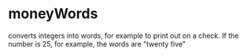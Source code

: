 # moneyWords
converts integers into words, for example to print out on a check. If the number is 25, for example, the words are "twenty five"
